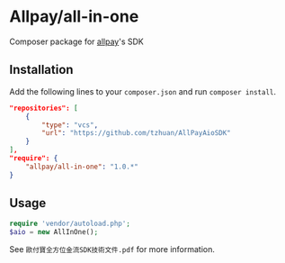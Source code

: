 # Allpay/all-in-one

Composer package for [allpay](https://www.allpay.com.tw)'s SDK


## Installation

Add the following lines to your `composer.json` and run `composer install`.

```json
"repositories": [
    {  
        "type": "vcs",
        "url": "https://github.com/tzhuan/AllPayAioSDK"
    }
],
"require": {
    "allpay/all-in-one": "1.0.*"
}
```

## Usage

```php
require 'vendor/autoload.php';
$aio = new AllInOne();
```

See `歐付寶全方位金流SDK技術文件.pdf` for more information.
